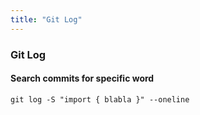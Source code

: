 ```yaml
---
title: "Git Log"
---
```


### Git Log

#### Search commits for specific word

`git log -S "import { blabla }" --oneline`
